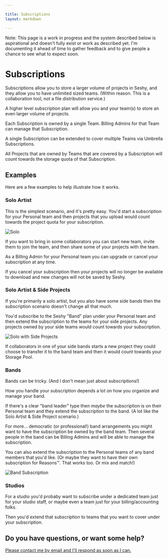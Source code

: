 ```yaml
---

title: Subscriptions
layout: markdown

---
```


<div class="border border-dashed rounded-lg border-yellow-500 bg-yellow-200 dark:bg-opacity-10 dark:border-yellow-200 dark:border-opacity-70 dark:text-white mb-8 p-3 xl:py-4 xl:px-4 xl:-mx-4">
  Note: This page is a work in progress and the system described below is aspirational and doesn't fully exist or work as described yet.
  I'm documenting it ahead of time to gather feedback and to give people a chance to see what to expect soon.
</div>

# Subscriptions

Subscriptions allow you to store a larger volume of projects in Seshy, and they allow you to
have unlimited sized teams. (Within reason. This is a collaboration tool, not a file
distribution service.)

A higher level subscription plan will allow you and your team(s) to store an even larger volume of projects.

Each Subscription is owned by a single Team. Billing Admins for that Team can manage that Subscription.

A single Subscription can be extended to cover multiple Teams via Umbrella Subscriptions.

All Projects that are owned by Teams that are covered by a Subscription
will count towards the storage quota of that Subscription.

## Examples

Here are a few examples to help illustrate how it works.

### Solo Artist

This is the simplest scenario, and it's pretty easy. You'd start a subscription
for your Personal team and then projects that you upload would count towards the
project quota for your subscription.


![Solo](subscriptions/solo.png)

If you want to bring in some collaborators you can start new team, invite them
to join the team, and then share some of your projects with the team.

As a Billing Admin for your Personal team you can upgrade or cancel your subscription
at any time.

If you cancel your subscription then your projects will no longer be available to download
and new changes will not be saved by Seshy.

### Solo Artist & Side Projects

If you're primarily a solo artist, but you also have some side bands then the subscription
scenario doesn't change all that much.

You'd subscribe to the Seshy "Band" plan under your Personal team and then extend the subscription to
the teams for your side projects. Any projects owned by your side teams would count towards your subscription.

![Solo with Side Projects](subscriptions/solo_w_side.png)

If collaborators in one of your side bands starts a new project they could choose to transfer it to the band team
and then it would count towards your Storage Pool.

### Bands

Bands can be tricky. (And I don't mean just about subscriptions!)

How you handle your subscription depends a lot on how you organize and manage your band.

If there's a clear "band leader" type then _maybe_ the subscription is on their Personal
team and they extend the subscription to the band. (A lot like the Solo Artist & Side Project scenario.)

For more... democratic (or professional!) band arrangements you might want to have the subscription be owned
by the band team. Then several people in the band can be Billing Admins and will be able
to manage the subscription.

You can also extend the subscription to the Personal teams
of any band members that you'd like. (Or maybe they want to have their own subscription
for Reasons™. That works too. Or mix and match!)

![Band Subscription](subscriptions/band.png)

### Studios

For a studio you'd probaby want to subscribe under a dedicated team just for your studio
staff, or maybe even a team just for your billing/accounting folks.

Then you'd extend that subscription to teams that you want to cover under your subscription.

## Do you have questions, or want some help?

<p>
<a href="mailto:jeremy@seshy.me?subject=Seshy Question About Subscriptions" target="_blank">Please contact me by email and I'll respond as soon as I can.</a>
</p>
